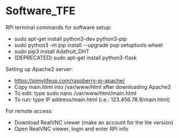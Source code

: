 # Software_TFE
RPi terminal commands for software setup:
- sudo apt-get install python3-dev python3-pip
- sudo python3 -m pip install --upgrade pop setuptools wheel
- sudo pip3 install Adafruit_DHT
- (DEPRECATED) sudo apt-get install python3-flask 

Setting up Apache2 server:
- https://pimylifeup.com/raspberry-pi-apache/
- Copy main.html into /var/www/html after downloading Apache2
- To edit: type sudo nano /var/www/html/main.html
- To run: type IP address/main.html (i.e.: 123.456.78.9/main.html)

For remote access:
- Download RealVNC viewer (make an account for the lite version)
- Open RealVNC viewer, login and enter RPi info
